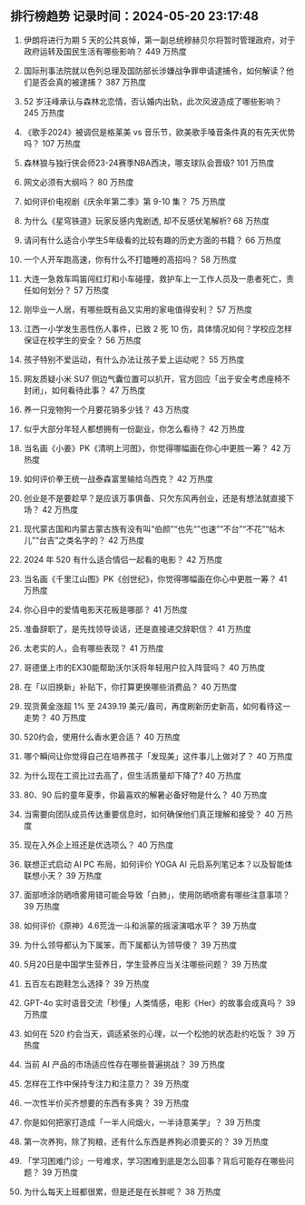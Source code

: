 
## 排行榜趋势 记录时间：2024-05-20 23:17:48
  
  1. 伊朗将进行为期 5 天的公共哀悼，第一副总统穆赫贝尔将暂时管理政府，对于政府运转及国民生活有哪些影响？ 449 万热度
    
  2. 国际刑事法院就以色列总理及国防部长涉嫌战争罪申请逮捕令，如何解读？他们是否会真的被逮捕？ 387 万热度
    
  3. 52 岁汪峰承认与森林北恋情，否认婚内出轨，此次风波造成了哪些影响？ 245 万热度
    
  4. 《歌手2024》被调侃是格莱美 vs 音乐节，欧美歌手嗓音条件真的有先天优势吗？ 107 万热度
    
  5. 森林狼与独行侠会师23-24赛季NBA西决，哪支球队会晋级? 101 万热度
    
  6. 网文必须有大纲吗？ 80 万热度
    
  7. 如何评价电视剧《庆余年第二季》第 9-10 集？ 75 万热度
    
  8. 为什么《星穹铁道》玩家反感内鬼剧透, 却不反感伏笔解析? 68 万热度
    
  9. 请问有什么适合小学生5年级看的比较有趣的历史方面的书籍？ 66 万热度
    
  10. 一个人开车跑高速，你有什么不打瞌睡的高招吗？ 58 万热度
    
  11. 大连一急救车鸣笛闯红灯和小车碰撞，救护车上一工作人员及一患者死亡，责任如何划分？ 57 万热度
    
  12. 刚毕业一人居，有哪些既有品又实用的家电值得安利？ 57 万热度
    
  13. 江西一小学发生恶性伤人事件，已致 2 死 10 伤，具体情况如何？学校应怎样保证在校学生的安全？ 56 万热度
    
  14. 孩子特别不爱运动，有什么办法让孩子爱上运动呢？ 55 万热度
    
  15. 网友质疑小米 SU7 侧边气囊位置可以扒开，官方回应「出于安全考虑座椅不封闭」，如何看待此事？ 47 万热度
    
  16. 养一只宠物狗一个月要花销多少钱？ 43 万热度
    
  17. 似乎大部分年轻人都想拥有一份副业，你怎么看待？ 42 万热度
    
  18. 当名画《小姜》PK《清明上河图》，你觉得哪幅画在你心中更胜一筹？ 42 万热度
    
  19. 如何评价拳王统一战泰森富里输给乌西克？ 42 万热度
    
  20. 创业是不是要趁早？是应该万事俱备、只欠东风再创业，还是有想法就直接下场？ 42 万热度
    
  21. 现代蒙古国和内蒙古蒙古族有没有叫“伯颜”“也先“”也速”“不台”“不花”“帖木儿”“台吉”之类名字的？ 42 万热度
    
  22. 2024 年 520 有什么适合情侣一起看的电影？ 42 万热度
    
  23. 当名画《千里江山图》PK《创世纪》，你觉得哪幅画在你心中更胜一筹？ 41 万热度
    
  24. 你心目中的爱情电影天花板是哪部？ 41 万热度
    
  25. 准备辞职了，是先找领导谈话，还是直接递交辞职信？ 41 万热度
    
  26. 太老实的人，会有哪些表现？ 41 万热度
    
  27. 哥德堡上市的EX30能帮助沃尔沃将年轻用户拉入阵营吗？ 40 万热度
    
  28. 在「以旧换新」补贴下，你打算更换哪些消费品？ 40 万热度
    
  29. 现货黄金涨超 1% 至 2439.19 美元/盎司，再度刷新历史新高，如何看待这一走势？ 40 万热度
    
  30. 520约会，使用什么香水更合适？ 40 万热度
    
  31. 哪个瞬间让你觉得自己在培养孩子「发现美」这件事儿上做对了？ 40 万热度
    
  32. 为什么现在工资比过去高了，但生活质量却下降了? 40 万热度
    
  33. 80、90 后的童年夏季，你最喜欢的解暑必备好物是什么？ 40 万热度
    
  34. 当需要向团队成员传达重要信息时，如何确保他们真正理解和接受？ 40 万热度
    
  35. 现在入外企上班还是优选项么？ 40 万热度
    
  36. 联想正式启动 AI PC 布局，如何评价 YOGA AI 元启系列笔记本？以及智能体联想小天？ 39 万热度
    
  37. 面部喷涂防晒喷雾用错可能会导致「白肺」，使用防晒喷雾有哪些注意事项？ 39 万热度
    
  38. 如何评价《原神》4.6荒泷一斗和派蒙的摇滚演唱水平？ 39 万热度
    
  39. 为什么领导都认为下属笨，而下属都认为领导傻？ 39 万热度
    
  40. 5月20日是中国学生营养日，学生营养应当关注哪些问题？ 39 万热度
    
  41. 五百左右跑鞋怎么选择？ 39 万热度
    
  42. GPT-4o 实时语音交流「秒懂」人类情感，电影《Her》的故事会成真吗？ 39 万热度
    
  43. 如何在 520 约会当天，调适紧张的心理，以一个松弛的状态赴约吃饭？ 39 万热度
    
  44. 当前 AI 产品的市场适应性存在哪些普遍挑战？ 39 万热度
    
  45. 怎样在工作中保持专注力和注意力？ 39 万热度
    
  46. 一次性半价买齐想要的东西有多爽？ 39 万热度
    
  47. 你是如何把家打造成「一半人间烟火，一半诗意美学」？ 39 万热度
    
  48. 第一次养狗，除了狗粮，还有什么东西是养狗必须要买的？ 39 万热度
    
  49. 「学习困难门诊」一号难求，学习困难到底是怎么回事？背后可能存在哪些问题？ 39 万热度
    
  50. 为什么每天上班都很累，但是还是在长胖呢？ 38 万热度
    